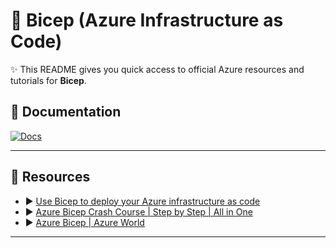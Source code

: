 # 🚀 Bicep (Azure Infrastructure as Code)

✨ This README gives you quick access to official Azure resources and tutorials for **Bicep**.

## 📖 Documentation
[![Docs](https://img.shields.io/badge/Docs-Bicep-success?logo=bicep)](https://learn.microsoft.com/en-us/azure/azure-resource-manager/bicep/)

---

## 🎥 Resources
- ▶️ [Use Bicep to deploy your Azure infrastructure as code](https://www.youtube.com/playlist?list=PLlrxD0HtieHjzqIRjPoERUGj49rve3rCM)  
- ▶️ [Azure Bicep Crash Course | Step by Step | All in One](https://www.youtube.com/watch?v=mKG5d9rnaYg)
- ▶️ [Azure Bicep | Azure World](https://www.youtube.com/playlist?list=PLZ1A-UOV76etaV-zD_aSsW0Y1MIW55dve)   

---
